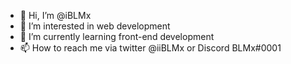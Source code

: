 <ul>
  <li>👋 Hi, I’m @iBLMx</li>
  <li>👀 I’m interested in web development</li>
  <li>🌱 I’m currently learning front-end development</li>
  <li>📫 How to reach me via twitter @iiBLMx or Discord BLMx#0001</li>
</ul>
